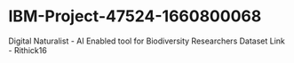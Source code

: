 # IBM-Project-47524-1660800068
Digital Naturalist - AI Enabled tool for Biodiversity Researchers
Dataset Link - Rithick16
